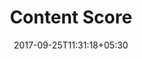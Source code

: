 ---
title: "Content Score"
date: 2017-09-25T11:31:18+05:30
layout: contentscore
property: "Hotel Antares"
status: "Active (Pending Review)"
url: /details/contentscore/hotel-antares/
slug: "hotel-antares/"

qcstatus:
 publishedreview: true

mainmenu:
 details: true
 cScore: true


---
